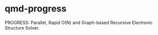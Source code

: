 # qmd-progress
PROGRESS: Parallel, Rapid O(N) and Graph-based Recursive Electronic Structure Solver.

